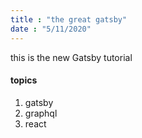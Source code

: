 ```yaml
---
title : "the great gatsby"
date : "5/11/2020"
---
```


this is the new Gatsby tutorial

#### topics

1. gatsby
2. graphql
3. react


